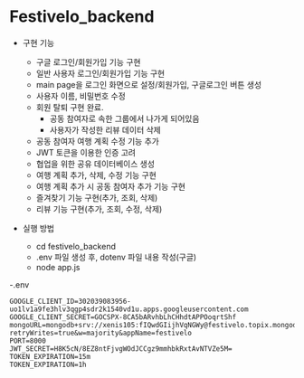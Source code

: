 Festivelo_backend 
================

- 구현 기능
    - 구글 로그인/회원가입 기능 구현
    - 일반 사용자 로그인/회원가입 기능 구현
    - main page을 로그인 화면으로 설정/회원가입, 구글로그인 버튼 생성
    - 사용자 이름, 비밀번호 수정
    - 회원 탈퇴 구현 완료.
        - 공동 참여자로 속한 그룹에서 나가게 되어있음
        - 사용자가 작성한 리뷰 데이터 삭제
    - 공동 참여자 여행 계획 수정 기능 추가
    - JWT 토큰을 이용한 인증 고려
    - 협업을 위한 공유 데이터베이스 생성
    - 여행 계획 추가, 삭제, 수정 기능 구현
    - 여행 계획 추가 시 공동 참여자 추가 기능 구현
    - 즐겨찾기 기능 구현(추가, 조회, 삭제)
    - 리뷰 기능 구현(추가, 조회, 수정, 삭제)

- 실행 방법
    - cd festivelo_backend
    - .env 파일 생성 후, dotenv 파일 내용 작성(구글)
    - node app.js

-.env
```
GOOGLE_CLIENT_ID=302039083956-uo1lv1a9fe3hlv3qgp4sdr2k1540vd1u.apps.googleusercontent.com
GOOGLE_CLIENT_SECRET=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
mongoURL=mongodb+srv://xenis105:fIQwdGIijhVqNGWy@festivelo.topix.mongodb.net/?retryWrites=true&w=majority&appName=festivelo
PORT=8000
JWT_SECRET=H8K5cN/8EZ8ntFjvgWOdJCCgz9mmhbkRxtAvNTVZe5M=
TOKEN_EXPIRATION=15m
TOKEN_EXPIRATION=1h
```